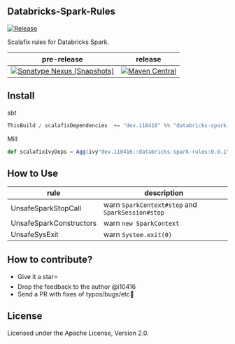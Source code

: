 ## Databricks-Spark-Rules 
[![Release](https://github.com/i10416/databricks-spark-rules/actions/workflows/release.yaml/badge.svg)](https://github.com/i10416/databricks-spark-rules/actions/workflows/release.yaml)

Scalafix rules for Databricks Spark.

| pre-release                                                                                                                                                                                                                                | release                                                                                                                                                                         |
| ------------------------------------------------------------------------------------------------------------------------------------------------------------------------------------------------------------------------------------------ | ------------------------------------------------------------------------------------------------------------------------------------------------------------------------------- |
| [![Sonatype Nexus (Snapshots)](https://img.shields.io/nexus/s/https/s01.oss.sonatype.org/dev.i10416/databricks-spark-rules_2.13.svg)](https://s01.oss.sonatype.org/content/repositories/snapshots/dev/i10416/databricks-spark-rules_2.13/) | [![Maven Central](https://img.shields.io/maven-central/v/dev.i10416/databricks-spark-rules_2.13.svg)](https://search.maven.org/artifact/dev.i10416/databricks-spark-rules_2.13) |



## Install

sbt
```scala
ThisBuild / scalafixDependencies  += "dev.i10416" %% "databricks-spark-rules" % "0.0.1"
```

Mill
```scala
def scalafixIvyDeps = Agg(ivy"dev.i10416::databricks-spark-rules:0.0.1")
```

## How to Use
| rule                    | description                                      |
| ----------------------- | ------------------------------------------------ |
| UnsafeSparkStopCall     | warn `SparkContext#stop` and `SparkSession#stop` |
| UnsafeSparkConstructors | warn `new SparkContext`                          |
| UnsafeSysExit           | warn `System.exit(0)`                            |


## How to contribute?

- Give it a star⭐
- Drop the feedback to the author @i10416
- Send a PR with fixes of typos/bugs/etc🐛

## License

Licensed under the Apache License, Version 2.0.
